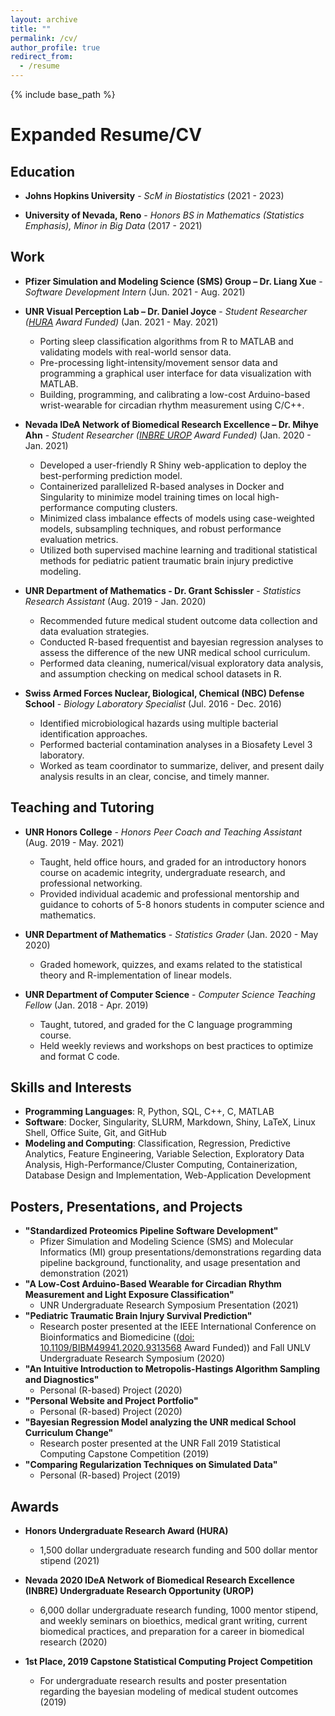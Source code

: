 ```yaml
---
layout: archive
title: ""
permalink: /cv/
author_profile: true
redirect_from:
  - /resume
---
```


{% include base_path %}

Expanded Resume/CV
======

Education
------
* __Johns Hopkins University__ \- _ScM in Biostatistics_ (2021 - 2023)
	
* __University of Nevada, Reno__ \- _Honors BS in Mathematics (Statistics Emphasis), Minor in Big Data_ (2017 - 2021)

Work
------
* __Pfizer Simulation and Modeling Science (SMS) Group – Dr. Liang Xue__ \- _Software Development Intern_ (Jun. 2021 - Aug. 2021)

* __UNR Visual Perception Lab – Dr. Daniel Joyce__ \- _Student Researcher ([HURA](https://www.unr.edu/undergradresearch/opportunities/hura) Award Funded)_ (Jan. 2021 - May. 2021) 
	* Porting sleep classification algorithms from R to MATLAB and validating models with real-world sensor data.
	* Pre-processing light-intensity/movement sensor data and programming a graphical user interface for data visualization with MATLAB.
	* Building, programming, and calibrating a low-cost Arduino-based wrist-wearable for circadian rhythm measurement using C/C++.

* __Nevada IDeA Network of Biomedical Research Excellence – Dr. Mihye Ahn__ \- _Student Researcher ([INBRE UROP](https://med.unr.edu/inbre/programs-and-projects/student-training-programs/undergraduate-program) Award Funded)_ (Jan. 2020 - Jan. 2021)
	* Developed a user-friendly R Shiny web-application to deploy the best-performing prediction model.
	* Containerized parallelized R-based analyses in Docker and Singularity to minimize model training times on local high-performance computing clusters.
	* Minimized class imbalance effects of models using case-weighted models, subsampling techniques, and robust performance evaluation metrics.
	* Utilized both supervised machine learning and traditional statistical methods for pediatric patient traumatic brain injury predictive modeling.

* __UNR Department of Mathematics - Dr. Grant Schissler__ \- _Statistics Research Assistant_ (Aug. 2019 - Jan. 2020)
	* Recommended future medical student outcome data collection and data evaluation strategies.
	* Conducted R-based frequentist and bayesian regression analyses to assess the difference of the new UNR medical school curriculum.
	* Performed data cleaning, numerical/visual exploratory data analysis, and assumption checking on medical school datasets in R.

* __Swiss Armed Forces Nuclear, Biological, Chemical (NBC) Defense School__ \- _Biology Laboratory Specialist_ (Jul. 2016 - Dec. 2016)
	* Identified microbiological hazards using multiple bacterial identification approaches.
	* Performed bacterial contamination analyses in a Biosafety Level 3 laboratory.
	* Worked as team coordinator to summarize, deliver, and present daily analysis results in an clear, concise, and timely manner. 
  
  
Teaching and Tutoring
------

* __UNR Honors College__ \- _Honors Peer Coach and Teaching Assistant_ (Aug. 2019 - May. 2021)
    * Taught, held office hours, and graded for an introductory honors course on academic integrity, undergraduate research, and professional networking.
	* Provided individual academic and professional mentorship and guidance to cohorts of 5-8 honors students in computer science and mathematics.
  
* __UNR Department of Mathematics__ \- _Statistics Grader_ (Jan. 2020 - May 2020)
	* Graded homework, quizzes, and exams related to the statistical theory and R-implementation of linear models.  

* __UNR Department of Computer Science__ \- _Computer Science Teaching Fellow_ (Jan. 2018 - Apr. 2019)
	* Taught, tutored, and graded for the C language programming course.
	* Held weekly reviews and workshops on best practices to optimize and format C code.

Skills and Interests
------
* __Programming Languages__: R, Python, SQL, C++, C, MATLAB
* __Software__: Docker, Singularity, SLURM, Markdown, Shiny, LaTeX, Linux Shell, Office Suite, Git, and GitHub
* __Modeling and Computing__: Classification, Regression, Predictive Analytics, Feature Engineering, Variable Selection, Exploratory Data Analysis, High-Performance/Cluster Computing, Containerization, Database Design and Implementation, Web-Application Development

Posters, Presentations, and Projects
------
* __"Standardized Proteomics Pipeline Software Development"__
  * Pfizer Simulation and Modeling Science (SMS) and Molecular Informatics (MI) group presentations/demonstrations regarding data pipeline background, functionality, and usage presentation and demonstration (2021)
* __"A Low-Cost Arduino-Based Wearable for Circadian Rhythm Measurement and Light Exposure Classification"__
  * UNR Undergraduate Research Symposium Presentation (2021)
* __"Pediatric Traumatic Brain Injury Survival Prediction"__
  * Research poster presented at the IEEE International Conference on Bioinformatics and Biomedicine (([doi: 10.1109/BIBM49941.2020.9313568](https://www.computer.org/csdl/proceedings-article/bibm/2020/09313568/1qmfXYaXGfK) Award Funded)) and Fall UNLV Undergraduate Research Symposium (2020)
* __"An Intuitive Introduction to Metropolis-Hastings Algorithm Sampling and Diagnostics"__
  * Personal \(R-based\) Project (2020)
* __"Personal Website and Project Portfolio"__
  * Personal \(R-based\) Project (2020)
* __"Bayesian Regression Model analyzing the UNR medical School Curriculum Change"__
  * Research poster presented at the UNR Fall 2019 Statistical Computing Capstone Competition (2019)
* __"Comparing Regularization Techniques on Simulated Data"__
  * Personal (R-based) Project (2019)
  
Awards
------
* __Honors Undergraduate Research Award (HURA)__
  * 1,500 dollar undergraduate research funding and 500 dollar mentor stipend (2021)

* __Nevada 2020 IDeA Network of Biomedical Research Excellence (INBRE) Undergraduate Research Opportunity (UROP)__
  * 6,000 dollar undergraduate research funding, 1000 mentor stipend, and weekly seminars on bioethics, medical grant writing, current biomedical practices, and preparation for a career in biomedical research (2020)
  
* __1st Place, 2019 Capstone Statistical Computing Project Competition__
  * For undergraduate research results and poster presentation regarding the bayesian modeling of medical student outcomes (2019)